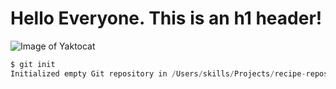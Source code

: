 # Hello Everyone. This is an h1 header!

![Image of Yaktocat](https://octodex.github.com/images/yaktocat.png)

``` JAVA
$ git init
Initialized empty Git repository in /Users/skills/Projects/recipe-repository/.git/
```
